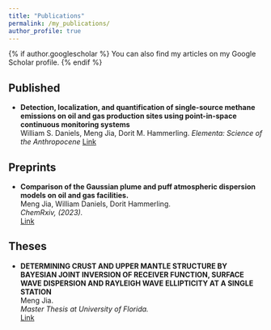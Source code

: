 ```yaml
---
title: "Publications"
permalink: /my_publications/
author_profile: true
---
```


{% if author.googlescholar %} You can also find my articles on my Google Scholar profile. {% endif %}

Published
---
* **Detection, localization, and quantification of single-source methane emissions on oil and gas production sites using point-in-space continuous monitoring systems**
\
William S. Daniels, Meng Jia, Dorit M. Hammerling.
*Elementa: Science of the Anthropocene*
[Link](https://online.ucpress.edu/elementa/article/12/1/00110/200346)

Preprints
---
* **Comparison of the Gaussian plume and puff atmospheric dispersion models on oil and gas facilities.**
\
Meng Jia, William Daniels, Dorit Hammerling.
\
*ChemRxiv, (2023).*
\
[Link](https://chemrxiv.org/engage/api-gateway/chemrxiv/assets/orp/resource/item/6451848107c3f029371ca07f/original/comparison-of-the-gaussian-plume-and-puff-atmospheric-dispersion-models-for-methane-modeling-on-oil-and-gas-sites.pdf)


Theses
---
* **DETERMINING CRUST AND UPPER MANTLE STRUCTURE BY BAYESIAN JOINT INVERSION OF RECEIVER FUNCTION, SURFACE WAVE DISPERSION AND RAYLEIGH WAVE ELLIPTICITY AT A SINGLE STATION**
\
Meng Jia.
\
*Master Thesis at University of Florida.*
\
[Link](https://ufdc.ufl.edu/UFE0052744/00001/pdf)

